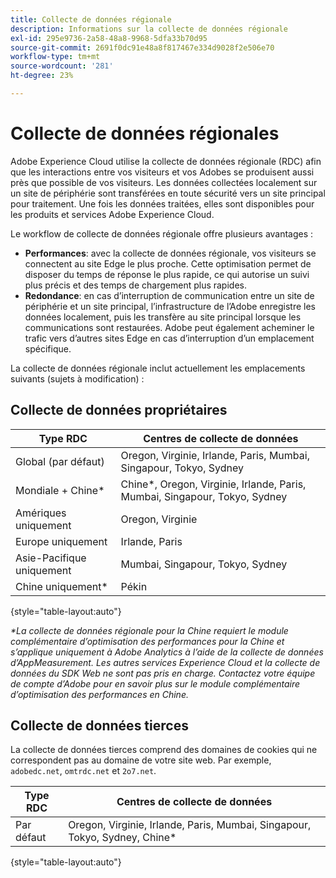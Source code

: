 ```yaml
---
title: Collecte de données régionale
description: Informations sur la collecte de données régionale
exl-id: 295e9736-2a58-48a8-9968-5dfa33b70d95
source-git-commit: 2691f0dc91e48a8f817467e334d9028f2e506e70
workflow-type: tm+mt
source-wordcount: '281'
ht-degree: 23%

---
```


# Collecte de données régionales

Adobe Experience Cloud utilise la collecte de données régionale (RDC) afin que les interactions entre vos visiteurs et vos Adobes se produisent aussi près que possible de vos visiteurs. Les données collectées localement sur un site de périphérie sont transférées en toute sécurité vers un site principal pour traitement. Une fois les données traitées, elles sont disponibles pour les produits et services Adobe Experience Cloud.

Le workflow de collecte de données régionale offre plusieurs avantages :

* **Performances**: avec la collecte de données régionale, vos visiteurs se connectent au site Edge le plus proche. Cette optimisation permet de disposer du temps de réponse le plus rapide, ce qui autorise un suivi plus précis et des temps de chargement plus rapides.
* **Redondance**: en cas d’interruption de communication entre un site de périphérie et un site principal, l’infrastructure de l’Adobe enregistre les données localement, puis les transfère au site principal lorsque les communications sont restaurées. Adobe peut également acheminer le trafic vers d’autres sites Edge en cas d’interruption d’un emplacement spécifique.

La collecte de données régionale inclut actuellement les emplacements suivants (sujets à modification) :

## Collecte de données propriétaires

| Type RDC | Centres de collecte de données |
| --- | --- |
| Global (par défaut) | Oregon, Virginie, Irlande, Paris, Mumbai, Singapour, Tokyo, Sydney |
| Mondiale + Chine* | Chine*, Oregon, Virginie, Irlande, Paris, Mumbai, Singapour, Tokyo, Sydney |
| Amériques uniquement | Oregon, Virginie |
| Europe uniquement | Irlande, Paris |
| Asie-Pacifique uniquement | Mumbai, Singapour, Tokyo, Sydney |
| Chine uniquement* | Pékin |

{style="table-layout:auto"}

_*La collecte de données régionale pour la Chine requiert le module complémentaire d’optimisation des performances pour la Chine et s’applique uniquement à Adobe Analytics à l’aide de la collecte de données d’AppMeasurement. Les autres services Experience Cloud et la collecte de données du SDK Web ne sont pas pris en charge. Contactez votre équipe de compte d’Adobe pour en savoir plus sur le module complémentaire d’optimisation des performances en Chine._

## Collecte de données tierces

La collecte de données tierces comprend des domaines de cookies qui ne correspondent pas au domaine de votre site web. Par exemple, `adobedc.net`, `omtrdc.net` et `2o7.net`.

| Type RDC | Centres de collecte de données |
| --- | --- |
| Par défaut | Oregon, Virginie, Irlande, Paris, Mumbai, Singapour, Tokyo, Sydney, Chine* |

{style="table-layout:auto"}
